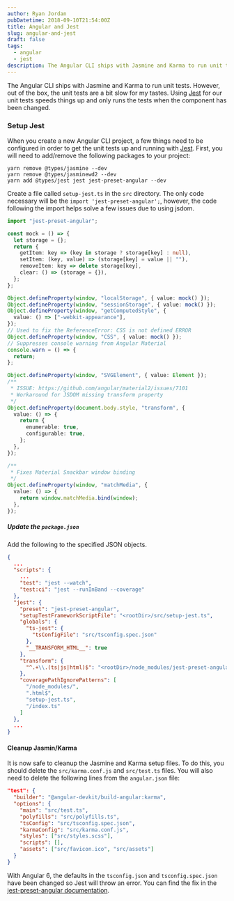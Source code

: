 ```yaml
---
author: Ryan Jordan
pubDatetime: 2018-09-10T21:54:00Z
title: Angular and Jest
slug: angular-and-jest
draft: false
tags:
  - angular
  - jest
description: The Angular CLI ships with Jasmine and Karma to run unit tests. However, out of the box, the unit tests are a bit slow for my tastes. Using [Jest](https://jestjs.io/) for our unit tests speeds things up and only runs the tests when the component has been changed.
---
```


The Angular CLI ships with Jasmine and Karma to run unit tests. However, out of the box, the unit tests are a bit slow for my tastes. Using [Jest](https://jestjs.io/) for our unit tests speeds things up and only runs the tests when the component has been changed.

### Setup Jest

When you create a new Angular CLI project, a few things need to be configured in order to get the unit tests up and running with [Jest](https://jestjs.io/). First, you will need to add/remove the following packages to your project:

```
yarn remove @types/jasmine --dev
yarn remove @types/jasminewd2 --dev
yarn add @types/jest jest jest-preset-angular --dev
```

Create a file called `setup-jest.ts` in the `src` directory. The only code necessary will be the `import 'jest-preset-angular';`, however, the code following the import helps solve a few issues due to using jsdom.

```typescript
import "jest-preset-angular";

const mock = () => {
  let storage = {};
  return {
    getItem: key => (key in storage ? storage[key] : null),
    setItem: (key, value) => (storage[key] = value || ""),
    removeItem: key => delete storage[key],
    clear: () => (storage = {}),
  };
};

Object.defineProperty(window, "localStorage", { value: mock() });
Object.defineProperty(window, "sessionStorage", { value: mock() });
Object.defineProperty(window, "getComputedStyle", {
  value: () => ["-webkit-appearance"],
});
// Used to fix the ReferenceError: CSS is not defined ERROR
Object.defineProperty(window, "CSS", { value: mock() });
// Suppresses console warning from Angular Material
console.warn = () => {
  return;
};

Object.defineProperty(window, "SVGElement", { value: Element });
/**
 * ISSUE: https://github.com/angular/material2/issues/7101
 * Workaround for JSDOM missing transform property
 */
Object.defineProperty(document.body.style, "transform", {
  value: () => {
    return {
      enumerable: true,
      configurable: true,
    };
  },
});

/**
 * Fixes Material Snackbar window binding
 */
Object.defineProperty(window, "matchMedia", {
  value: () => {
    return window.matchMedia.bind(window);
  },
});
```

##### Update the `package.json`

Add the following to the specified JSON objects.

```json
{
  ...
  "scripts": {
    ...
    "test": "jest --watch",
    "test:ci": "jest --runInBand --coverage"
  },
  "jest": {
    "preset": "jest-preset-angular",
    "setupTestFrameworkScriptFile": "<rootDir>/src/setup-jest.ts",
    "globals": {
      "ts-jest": {
        "tsConfigFile": "src/tsconfig.spec.json"
      },
      "__TRANSFORM_HTML__": true
    },
    "transform": {
      "^.+\\.(ts|js|html)$": "<rootDir>/node_modules/jest-preset-angular/preprocessor.js"
    },
    "coveragePathIgnorePatterns": [
      "/node_modules/",
      ".html$",
      "setup-jest.ts",
      "/index.ts"
    ]
  },
  ...
}
```

#### Cleanup Jasmin/Karma

It is now safe to cleanup the Jasmine and Karma setup files. To do this, you should delete the `src/karma.conf.js` and `src/test.ts` files. You will also need to delete the following lines from the `angular.json` file:

```json
"test": {
  "builder": "@angular-devkit/build-angular:karma",
  "options": {
    "main": "src/test.ts",
    "polyfills": "src/polyfills.ts",
    "tsConfig": "src/tsconfig.spec.json",
    "karmaConfig": "src/karma.conf.js",
    "styles": ["src/styles.scss"],
    "scripts": [],
    "assets": ["src/favicon.ico", "src/assets"]
  }
}
```

With Angular 6, the defaults in the `tsconfig.json` and `tsconfig.spec.json` have been changed so Jest will throw an error. You can find the fix in the [jest-preset-angular documentation](https://github.com/thymikee/jest-preset-angular/blob/master/README.md#unexpected-token-importexportother).
